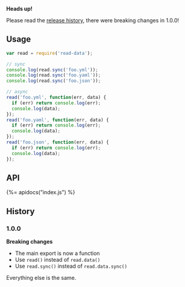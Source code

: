 **Heads up!**

Please read the [release history](#history), there were breaking changes in 1.0.0!

## Usage

```js
var read = require('read-data');

// sync
console.log(read.sync('foo.yml'));
console.log(read.sync('foo.yaml'));
console.log(read.sync('foo.json'));

// async
read('foo.yml', function(err, data) {
  if (err) return console.log(err);
  console.log(data);
});
read('foo.yaml', function(err, data) {
  if (err) return console.log(err);
  console.log(data);
});
read('foo.json', function(err, data) {
  if (err) return console.log(err);
  console.log(data);
});
```

## API
{%= apidocs("index.js") %}

## History

### 1.0.0

**Breaking changes**

- The main export is now a function
- Use `read()` instead of `read.data()`
- Use `read.sync()` instead of `read.data.sync()`

Everything else is the same.
